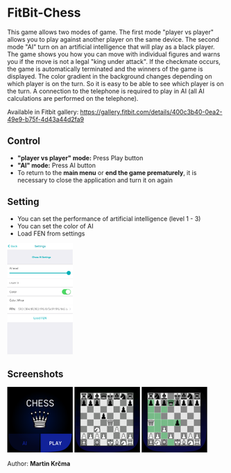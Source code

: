 # FitBit-Chess

This game allows two modes of game. The first mode "player vs player" allows you to play against another player on the same device. The second mode "AI" turn on an artificial intelligence that will play as a black player. The game shows you how you can move with individual figures and warns you if the move is not a legal "king under attack". If the checkmate occurs, the game is automatically terminated and the winners of the game is displayed. The color gradient in the background changes depending on which player is on the turn. So it is easy to be able to see which player is on the turn. A connection to the telephone is required to play in AI (all AI calculations are performed on the telephone).

Available in Fitbit gallery: https://gallery.fitbit.com/details/400c3b40-0ea2-49e9-b75f-4d43a44d2fa9

## Control
  * __"player vs player" mode:__ Press Play button
  * __"AI" mode:__ Press AI button
  * To return to the __main menu__ or __end the game prematurely__, it is necessary to close the application and turn it on again
  
## Setting
  * You can set the performance of artificial intelligence (level 1 - 3)
  * You can set the color of AI
  * Load FEN from settings
<div class="d-flex justify-content-between">
  <img src="./doc/settings.png" width="30%">
</div>

## Screenshots
<div class="d-flex justify-content-between">
  <img src="./doc/img1.PNG" width="30%">
  <img src="./doc/img2.png" width="30%">
  <img src="./doc/img3.png" width="30%">
</div>


Author: __Martin Krčma__
